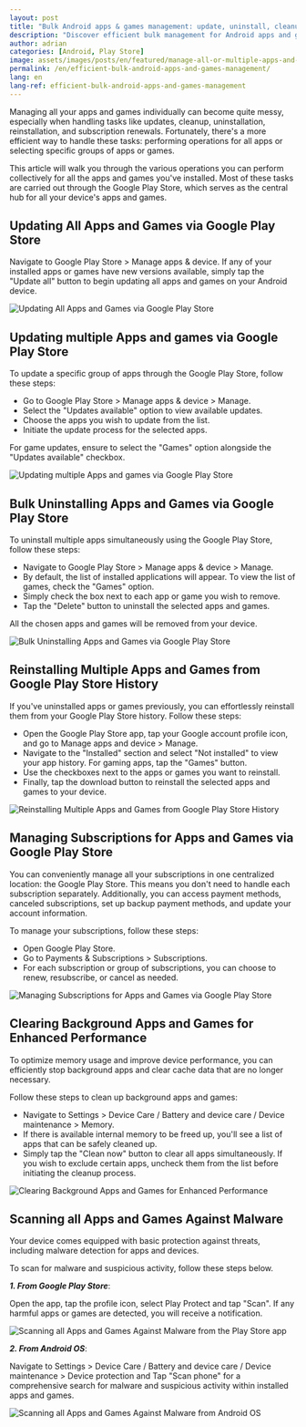```yaml
---
layout: post
title: "Bulk Android apps & games management: update, uninstall, cleanup and virus scan at once"
description: "Discover efficient bulk management for Android apps and games. Update, uninstall, reinstall, virus scan, cleanup and more—all in one place."
author: adrian
categories: [Android, Play Store]
image: assets/images/posts/en/featured/manage-all-or-multiple-apps-and-games-at-once.webp
permalink: /en/efficient-bulk-android-apps-and-games-management/
lang: en
lang-ref: efficient-bulk-android-apps-and-games-management
---
```



Managing all your apps and games individually can become quite messy, especially when handling tasks like updates, cleanup, uninstallation, reinstallation, and subscription renewals. Fortunately, there's a more efficient way to handle these tasks: performing operations for all apps or selecting specific groups of apps or games.

This article will walk you through the various operations you can perform collectively for all the apps and games you've installed. Most of these tasks are carried out through the Google Play Store, which serves as the central hub for all your device's apps and games.

## Updating All Apps and Games via Google Play Store

Navigate to Google Play Store > Manage apps & device. If any of your installed apps or games have new versions available, simply tap the "Update all" button to begin updating all apps and games on your Android device.

<img alt="Updating All Apps and Games via Google Play Store" title="Updating All Apps and Games via Google Play Store" loading="lazy" class="article-image medium-width-img" src="{{site.baseurl}}/assets/images/posts/en/android-apps-and-games-management/update-all-apps-and-games-from-play-store.webp">

## Updating multiple Apps and games via Google Play Store

To update a specific group of apps through the Google Play Store, follow these steps:
- Go to Google Play Store > Manage apps & device > Manage.
- Select the "Updates available" option to view available updates.
- Choose the apps you wish to update from the list.
- Initiate the update process for the selected apps.

For game updates, ensure to select the "Games" option alongside the "Updates available" checkbox.

<img alt="Updating multiple Apps and games via Google Play Store" title="Updating multiple Apps and games via Google Play Store" loading="lazy" class="article-image medium-width-img" src="{{site.baseurl}}/assets/images/posts/en/android-apps-and-games-management/update-multiple-apps-and-games-at-once-from-play-store.webp">

## Bulk Uninstalling Apps and Games via Google Play Store

To uninstall multiple apps simultaneously using the Google Play Store, follow these steps:
- Navigate to Google Play Store > Manage apps & device > Manage.
- By default, the list of installed applications will appear. To view the list of games, check the "Games" option.
- Simply check the box next to each app or game you wish to remove.
- Tap the "Delete" button to uninstall the selected apps and games.

All the chosen apps and games will be removed from your device.

<img alt="Bulk Uninstalling Apps and Games via Google Play Store" title="Bulk Uninstalling Apps and Games via Google Play Store" loading="lazy" class="article-image medium-width-img" src="{{site.baseurl}}/assets/images/posts/en/android-apps-and-games-management/uninstall-multiple-apps-and-games-at-once-from-play-store.webp">

## Reinstalling Multiple Apps and Games from Google Play Store History

If you've uninstalled apps or games previously, you can effortlessly reinstall them from your Google Play Store history. Follow these steps:
- Open the Google Play Store app, tap your Google account profile icon, and go to Manage apps and device > Manage.
- Navigate to the "Installed" section and select "Not installed" to view your app history. For gaming apps, tap the "Games" button.
- Use the checkboxes next to the apps or games you want to reinstall.
- Finally, tap the download button to reinstall the selected apps and games to your device.

<img alt="Reinstalling Multiple Apps and Games from Google Play Store History" title="Reinstalling Multiple Apps and Games from Google Play Store History" loading="lazy" class="article-image medium-width-img" src="{{site.baseurl}}/assets/images/posts/en/android-apps-and-games-management/reinstall-multiple-apps-and-games-at-once-from-play-store.webp">

## Managing Subscriptions for Apps and Games via Google Play Store

You can conveniently manage all your subscriptions in one centralized location: the Google Play Store. This means you don't need to handle each subscription separately. Additionally, you can access payment methods, canceled subscriptions, set up backup payment methods, and update your account information.

To manage your subscriptions, follow these steps:
- Open Google Play Store.
- Go to Payments & Subscriptions > Subscriptions.
- For each subscription or group of subscriptions, you can choose to renew, resubscribe, or cancel as needed.

<img alt="Managing Subscriptions for Apps and Games via Google Play Store" title="Managing Subscriptions for Apps and Games via Google Play Store" loading="lazy" class="article-image medium-width-img" src="{{site.baseurl}}/assets/images/posts/en/android-apps-and-games-management/apps-and-games-subscriptions-management-from-play-store.webp">

## Clearing Background Apps and Games for Enhanced Performance

To optimize memory usage and improve device performance, you can efficiently stop background apps and clear cache data that are no longer necessary.

Follow these steps to clean up background apps and games:
- Navigate to Settings > Device Care / Battery and device care / Device maintenance > Memory.
- If there is available internal memory to be freed up, you'll see a list of apps that can be safely cleaned up.
- Simply tap the "Clean now" button to clear all apps simultaneously. If you wish to exclude certain apps, uncheck them from the list before initiating the cleanup process.

<img alt="Clearing Background Apps and Games for Enhanced Performance" title="Clearing Background Apps and Games for Enhanced Performance" loading="lazy" class="article-image medium-width-img" src="{{site.baseurl}}/assets/images/posts/en/android-apps-and-games-management/apps-and-games-memory-cleanup.webp">

## Scanning all Apps and Games Against Malware

Your device comes equipped with basic protection against threats, including malware detection for apps and devices.

To scan for malware and suspicious activity, follow these steps below.

***1. From Google Play Store***:

Open the app, tap the profile icon, select Play Protect and tap "Scan". If any harmful apps or games are detected, you will receive a notification.

<img alt="Scanning all Apps and Games Against Malware from the Play Store app" title="Scanning all Apps and Games Against Malware from the Play Store app" loading="lazy" class="article-image medium-width-img" src="{{site.baseurl}}/assets/images/posts/en/android-apps-and-games-management/apps-and-games-virus-scan-from-play-store.webp">

***2. From Android OS***:

Navigate to Settings > Device Care / Battery and device care / Device maintenance > Device protection and Tap "Scan phone" for a comprehensive search for malware and suspicious activity within installed apps and games.

<img alt="Scanning all Apps and Games Against Malware from Android OS" title="Scanning all Apps and Games Against Malware from Android OS" loading="lazy" class="article-image medium-width-img" src="{{site.baseurl}}/assets/images/posts/en/android-apps-and-games-management/apps-and-games-virus-scan-from-android.webp">